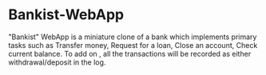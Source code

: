 # Bankist-WebApp
 "Bankist" WebApp is a miniature clone of a bank which implements primary tasks such as Transfer money, Request for a loan, Close an account, Check current balance. To add on , all the transactions will be recorded as either withdrawal/deposit in the log.
